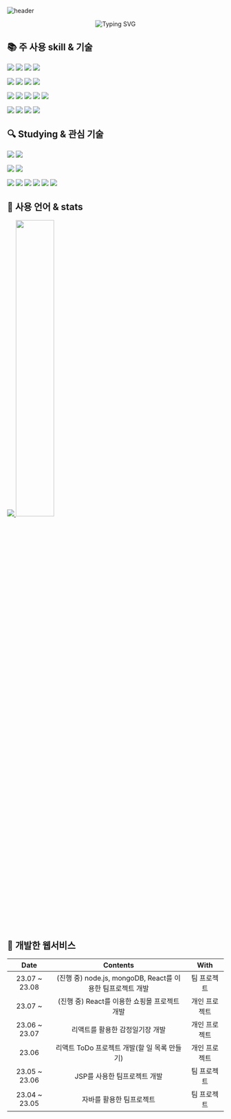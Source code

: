 <!-- 헤더 -->
![header](https://capsule-render.vercel.app/api?type=waving&color=gradient&height=120&animation=fadeIn&section=footer&text=Gicheon🚗💨&fontAlign=70&fontColor=343F55)

 <div align="center">
   
![Typing SVG](https://readme-typing-svg.herokuapp.com/?color=5B5755&lines=gicheon's+GitHub&font=Dancing+Script&size=50&center=true&vCenter=true&width=600&height=80)

 </div>
 
## 📚 주 사용 skill & 기술

<img src="https://img.shields.io/badge/React-61DAFB?style=flat&logo=React&logoColor=white"/> <img src="https://img.shields.io/badge/JavaScript-F7DF1E?style=flat&logo=JavaScript&logoColor=white"/>
<img src="https://img.shields.io/badge/css3-1572B6?style=flat&logo=css3&logoColor=white"/>
<img src="https://img.shields.io/badge/html5-E34F26?style=flat&logo=html5&logoColor=white"/></br>

<img src="https://img.shields.io/badge/NodeJS-339933?style=flat&logo=nodedotjs&logoColor=white"/> <img src="https://img.shields.io/badge/MongoDB-47A248?style=flat&logo=mongodb&logoColor=white"/>
<img src="https://img.shields.io/badge/mariadb-003545?style=flat&logo=mariadb&logoColor=white"/>
<img src="https://img.shields.io/badge/oracle-F80000?style=flat&logo=oracle&logoColor=white"/></br>

<img src="https://img.shields.io/badge/axios-5A29E4?style=flat&logo=axios&logoColor=white"/> <img src="https://img.shields.io/badge/express-000000?style=flat&logo=express&logoColor=white"/>
<img src="https://img.shields.io/badge/Redux-764ABC?style=flat&logo=Redux&logoColor=white"/>
<img src="https://img.shields.io/badge/styled_components-DB7093?style=flat&logo=styledcomponents&logoColor=white"/>
<img src="https://img.shields.io/badge/react_router-CA4245?style=flat&logo=reactrouter&logoColor=white"/></br>

<img src="https://img.shields.io/badge/AWS-232F3E?style=flat&logo=amazonaws&logoColor=white"/> <img src="https://img.shields.io/badge/github-181717?style=flat&logo=github&logoColor=white"/>
<img src="https://img.shields.io/badge/gitkraken-179287?style=flat&logo=gitkraken&logoColor=white"/>
<img src="https://img.shields.io/badge/markdown-000000?style=flat&logo=markdown&logoColor=white"/></br>

## 🔍 Studying & 관심 기술

<img src="https://img.shields.io/badge/typescript-3178C6?style=flat&logo=typescript&logoColor=white"/> <img src="https://img.shields.io/badge/Java-007396?style=flat&logo=Java&logoColor=white"/></br>

<img src="https://img.shields.io/badge/Spring-6DB33F?style=flat&logo=Spring&logoColor=white"/> <img src="https://img.shields.io/badge/Spring Boot-6DB33F?style=flat&logo=springboot&logoColor=white"/></br>

<img src="https://img.shields.io/badge/recoil-3578E5?style=flat&logo=recoil&logoColor=white"/> <img src="https://img.shields.io/badge/sass-CC6699?style=flat&logo=sass&logoColor=white"/>
<img src="https://img.shields.io/badge/Babel-F9DC3E?style=flat&logo=babel&logoColor=white"/>
<img src="https://img.shields.io/badge/Swagger-85EA2D?style=flat&logo=swagger&logoColor=white"/>
<img src="https://img.shields.io/badge/Webpack-8DD6F9?style=flat&logo=webpack&logoColor=white"/>
<img src="https://img.shields.io/badge/V8-4B8BF5?style=flat&logo=v8&logoColor=white"/>

## 📝 사용 언어 & stats

<a href="s">
  <img src="https://github-readme-stats.vercel.app/api/top-langs/?username=kang-gicheon&exclude_repo=dkssud8150.github.io&layout=compact&theme=tokyonight" />
</a>
<a href="s">
  <img src="https://github-readme-stats.vercel.app/api?username=kang-gicheon&theme=tokyonight&show_icons=true" width="42%" />
</a>

## 🎨 개발한 웹서비스
</hr>
<!-- | 23.06 | Dear-My-Univerest | 개인 프로젝트 | -->
<div align="center">
  
| Date | Contents | With |
|:---:|:---:|:---:|
| 23.07 ~ 23.08 | (진행 중) node.js, mongoDB, React를 이용한 팀프로젝트 개발 | 팀 프로젝트 |
| 23.07 ~  | (진행 중) React를 이용한 쇼핑몰 프로젝트 개발 | 개인 프로젝트 |
| 23.06 ~ 23.07 | 리액트를 활용한 감정일기장 개발 | 개인 프로젝트 |
| 23.06 | 리액트 ToDo 프로젝트 개발(할 일 목록 만들기) | 개인 프로젝트 |
| 23.05 ~ 23.06 | JSP를 사용한 팀프로젝트 개발 | 팀 프로젝트 |
| 23.04 ~ 23.05 | 자바를 활용한 팀프로젝트 | 팀 프로젝트 |
  
</div>


<!--
**kang-gicheon/kang-gicheon** is a ✨ _special_ ✨ repository because its `README.md` (this file) appears on your GitHub profile.

Here are some ideas to get you started:

- 🔭 I’m currently working on ...
- 🌱 I’m currently learning ...
- 👯 I’m looking to collaborate on ...
- 🤔 I’m looking for help with ...
- 💬 Ask me about ...
- 📫 How to reach me: ...
- 😄 Pronouns: ...
- ⚡ Fun fact: ...
-->
